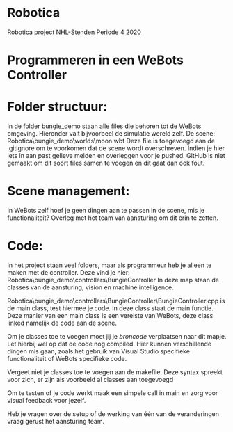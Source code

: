 # Robotica
Robotica project NHL-Stenden Periode 4 2020

Programmeren in een WeBots Controller
==
# Folder structuur:
In de folder bungie_demo staan alle files die behoren tot de WeBots omgeving. Hieronder valt bijvoorbeel de simulatie wereld zelf. 
De scene: Robotica\bungie_demo\worlds\moon.wbt
Deze file is toegevoegd aan de .gitignore om te voorkomen dat de scene wordt overschreven. Indien je hier iets in aan past gelieve melden en overleggen voor je pushed.
GitHub is niet gemaakt om dit soort files samen te voegen en dit gaat dan ook fout.

# Scene management:
In WeBots zelf hoef je geen dingen aan te passen in de scene, mis je functionaliteit? Overleg met het team van aansturing om dit erin te zetten.

# Code:
In het project staan veel folders, maar als programmeur heb je alleen te maken met de controller.
Deze vind je hier: Robotica\bungie_demo\controllers\BungieController
In deze map staan de classes van de aansturing, vision en machine intelligence.

Robotica\bungie_demo\controllers\BungieController\BungieController.cpp is de main class, test hiermee je code. In deze class staat de main functie.
Deze manier van een main class is een vereiste van WeBots, deze class linked namelijk de code aan de scene.

Om je classes toe te voegen moet jij je *broncode* verplaatsen naar dit mapje. Let hierbij wel op dat de code nog compiled.
Hier kunnen verschillende dingen mis gaan, zoals het gebruik van Visual Studio specifieke functionaliteit of WeBots specifieke code.

Vergeet niet je classes toe te voegen aan de makefile. Deze syntax spreekt voor zich, er zijn als voorbeeld al classes aan toegevoegd


Om te testen of je code werkt maak een simpele call in main en zorg voor visual feedback voor jezelf.

Heb je vragen over de setup of de werking van één van de veranderingen vraag gerust het aansturing team.


